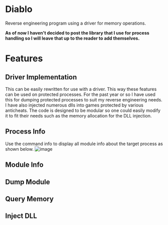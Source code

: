 # Diablo
Reverse engineering program using a driver for memory operations. 

**As of now I haven't decided to post the library that I use for process handling so I will leave that up to the reader to add themselves.**

# Features

## Driver Implementation
This can be easily rewritten for use with a driver. This way these features can be used on protected processes. For the past year or so I have used this for dumping protected processes to suit my reverse engineering needs. I have also injected numerous dlls into games protected by various anticheats. The code is designed to be modular so one could easily modify it to fit their needs such as the memory allocation for the DLL injection.
## Process Info
Use the command info to display all module info about the target process as shown below.
![image](https://user-images.githubusercontent.com/88007716/231944451-1ed299aa-f8fd-454d-873d-cc8367ee659b.png)

## Module Info
## Dump Module
## Query Memory
## Inject DLL


